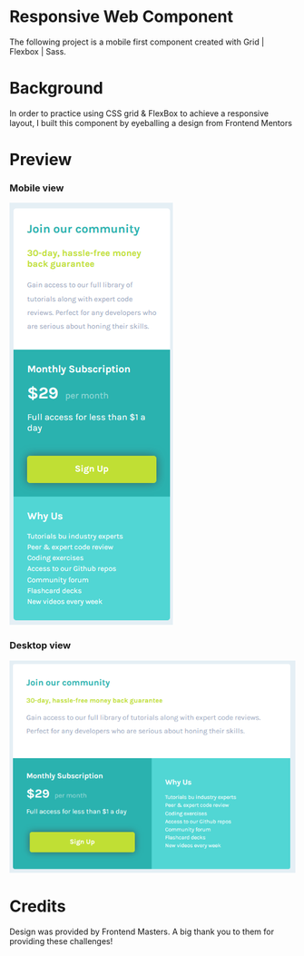 # Responsive Web Component
The following project is a mobile first component created with Grid | Flexbox | Sass.

# Background

In order to practice using CSS grid & FlexBox to achieve a responsive layout, I built this component by eyeballing a design from Frontend Mentors

# Preview

### Mobile view <br>
![image of the project](FEMastersResponsiveProject2.png)

### Desktop view <br>
![image of the project](FEMastersResponsiveProject.png)

# Credits

Design was provided by Frontend Masters. A big thank you to them for providing these challenges!
